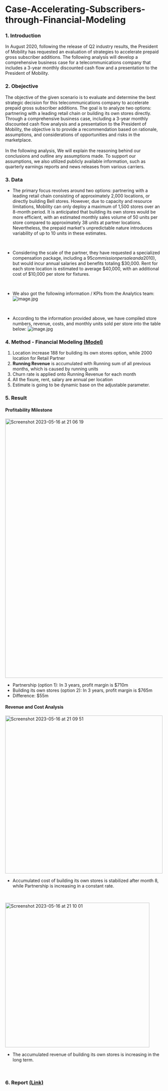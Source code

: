 # Case-Accelerating-Subscribers-through-Financial-Modeling

### 1. Introduction
In August 2020, following the release of Q2 industry results, the President of Mobility has requested an evaluation of strategies to accelerate prepaid gross subscriber additions. The following analysis will develop a comprehensive business case for a telecommunications company that includes a 3-year monthly discounted cash flow and a presentation to the President of Mobility.

### 2. Obejective
The objective of the given scenario is to evaluate and determine the best strategic decision for this telecommunications company to accelerate prepaid gross subscriber additions. The goal is to analyze two options: partnering with a leading retail chain or building its own stores directly. Through a comprehensive business case, including a 3-year monthly discounted cash flow analysis and a presentation to the President of Mobility, the objective is to provide a recommendation based on rationale, assumptions, and considerations of opportunities and risks in the marketplace. <br />
<br />
In the following analysis, We will explain the reasoning behind our conclusions and outline any assumptions made. To support our assumptions, we also utilized publicly available information, such as quarterly earnings reports and news releases from various carriers. 

### 3. Data
* The primary focus revolves around two options: partnering with a leading retail chain consisting of approximately 2,000 locations, or directly building Bell stores. However, due to capacity and resource limitations, Mobility can only deploy a maximum of 1,500 stores over an 8-month period. It is anticipated that building its own stores would be more efficient, with an estimated monthly sales volume of 50 units per store compared to approximately 38 units at partner locations. Nevertheless, the prepaid market's unpredictable nature introduces variability of up to 10 units in these estimates. <br />
<br />

* Considering the scale of the partner, they have requested a specialized compensation package, including a $95 commission per sale and a 20% share of revenue generated. In contrast, this telecommunications company plans to offer lower internal commissions ($10), but would incur annual salaries and benefits totaling $30,000. Rent for each store location is estimated to average $40,000, with an additional cost of $10,000 per store for fixtures.<br />
<br />

* We also got the following information / KPIs from the Analytics team:
![image.jpg](https://github.com/christychen65/Case-Profitability-Data-Analysis/assets/132826012/3e8ea6b2-6e75-4408-b1fd-661301a7603e)
<br />

* According to the information provided above, we have compiled store numbers, revenue, costs, and monthly units sold per store into the table below:
![image.jpg](https://github.com/christychen65/Case-Profitability-Data-Analysis/assets/132826012/57cad95f-f1d6-4cb1-9a85-fd9b17376ff1)


### 4. Method - Financial Modeling <b><a href="https://github.com/christychen65/Case-Accelerating-Subscribers-through-Financial-Modeling/blob/main/Financial%20Modeling%20Excel%20Doc/Case%20Analysis%20Modeling.xlsx">(Model)</a></b>

1. Location increase 188 for building its own stores option, while 2000 location for Retail Partner								
2. **Running Revenue** is accumulated with Running sum of all previous months, which is caused by running units								
3. Churn rate is applied onto Running Revenue for each month								
4. All the fixure, rent, salary are annual per location								
5. Estimate is going to be dynamic base on the adjustable parameter.	

### 5. Result

#### Profitability Milestone
<img width="826" alt="Screenshot 2023-05-16 at 21 06 19" src="https://github.com/christychen65/Case-Accelerating-Subscribers-through-Financial-Modeling/assets/132826012/96727e66-959e-445d-830f-a9b4982cdb80">

  * Partnership (option 1): In 3 years, profit margin is $710m <br />
  * Building its own stores (option 2): In 3 years, profit margin is $765m <br />
  * Difference: $55m <br />

#### Revenue and Cost Analysis
<img width="503" alt="Screenshot 2023-05-16 at 21 09 51" src="https://github.com/christychen65/Case-Accelerating-Subscribers-through-Financial-Modeling/assets/132826012/c9851f51-8c70-4519-b036-6c504fe38d9e"><br />
* Accumulated cost of building its own stores is stabilized after month 8, while Partnership is increasing in a constant rate.
 <br />
 
<img width="461" alt="Screenshot 2023-05-16 at 21 10 01" src="https://github.com/christychen65/Case-Accelerating-Subscribers-through-Financial-Modeling/assets/132826012/32f3aab2-1f18-4c19-8b0e-7b235e835dfe"><br />
* The accumulated revenue of building its own stores is increasing in the long term.

<br />

### 6. Report <b><a href="https://github.com/christychen65/Case-Accelerating-Subscribers-through-Financial-Modeling/blob/main/Financial%20Modeling%20Excel%20Doc/Case%20Analysis%20Modeling.xlsx](https://github.com/christychen65/Case-Accelerating-Subscribers-through-Financial-Modeling/blob/main/Report/Case%20Analysis%20Report.pdf">(Link)</a></b>


